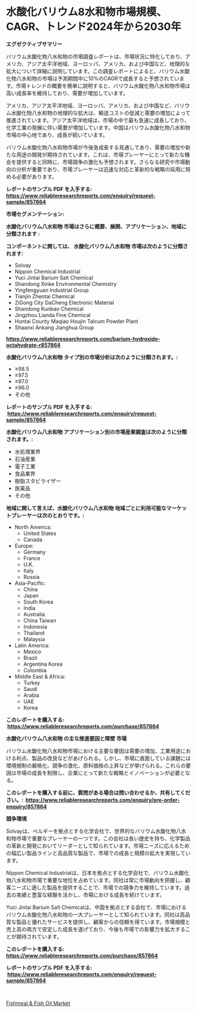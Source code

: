 <p><h1>水酸化バリウム8水和物市場規模、CAGR、トレンド2024年から2030年</h1></p><p><strong>エグゼクティブサマリー</strong></p>
<p><p>バリウム水酸化物八水和物の市場調査レポートは、市場状況に特化しており、アメリカ、アジア太平洋地域、ヨーロッパ、アメリカ、および中国など、地理的な拡大について詳細に説明しています。この調査レポートによると、バリウム水酸化物八水和物の市場は予測期間中に10%のCAGRで成長すると予想されています。市場トレンドの概要を簡単に説明すると、バリウム水酸化物八水和物市場は高い成長率を維持しており、需要が増加しています。 </p><p>アメリカ、アジア太平洋地域、ヨーロッパ、アメリカ、および中国など、バリウム水酸化物八水和物の地理的な拡大は、輸送コストの低減と需要の増加によって推進されています。アジア太平洋地域は、市場の中で最も急速に成長しており、化学工業の発展に伴い需要が増加しています。中国はバリウム水酸化物八水和物市場の中心地であり、成長が続いています。</p><p>バリウム水酸化物八水和物市場が今後急成長する見通しであり、需要の増加や新たな用途の開発が期待されています。これは、市場プレーヤーにとって新たな機会を提供すると同時に、市場競争の激化も予想されます。さらなる研究や市場動向の分析が重要であり、市場プレーヤーは迅速な対応と革新的な戦略の採用に努める必要があります。</p></p>
<p><strong>レポートのサンプル PDF を入手する: <a href="https://www.reliableresearchreports.com/enquiry/request-sample/857864">https://www.reliableresearchreports.com/enquiry/request-sample/857864</a></strong></p>
<p><strong>市場セグメンテーション:</strong></p>
<p><strong> 水酸化バリウム八水和物 市場はさらに概要、展開、アプリケーション、地域に分類されます :</strong></p>
<p><strong>コンポーネントに関しては、 水酸化バリウム八水和物 市場は次のように分類されます: &nbsp;</strong></p>
<p><ul><li>Solvay</li><li>Nippon Chemical Industrial</li><li>Yuci Jintai Barium Salt Chemical</li><li>Shandong Xinke Environmental Chemistry</li><li>Yingfengyuan Industrial Group</li><li>Tianjin Zhentai Chemical</li><li>ZiGong City DaCheng Electronic Material</li><li>Shandong Kunbao Chemical</li><li>Jingzhou Lianda Fine Chemical</li><li>Huntai County Maqiao Houjin Talcum Powder Plant</li><li>Shaanxi Ankang Jianghua Group</li></ul></p>
<p><strong><a href="https://www.reliableresearchreports.com/barium-hydroxide-octahydrate-r857864">https://www.reliableresearchreports.com/barium-hydroxide-octahydrate-r857864</a></strong></p>
<p><strong> 水酸化バリウム八水和物 タイプ別の市場分析は次のように分類されます。:</strong></p>
<p><ul><li>≥98.5</li><li>≥97.5</li><li>≥97.0</li><li>≥96.0</li><li>その他</li></ul></p>
<p><strong>レポートのサンプル PDF を入手する: &nbsp;<a href="https://www.reliableresearchreports.com/enquiry/request-sample/857864">https://www.reliableresearchreports.com/enquiry/request-sample/857864</a></strong></p>
<p><strong> 水酸化バリウム八水和物 アプリケーション別の市場産業調査は次のように分類されます。:</strong></p>
<p><ul><li>水処理業界</li><li>石油産業</li><li>電子工業</li><li>食品業界</li><li>樹脂スタビライザー</li><li>医薬品</li><li>その他</li></ul></p>
<p><strong>地域に関して言えば、水酸化バリウム八水和物 地域ごとに利用可能なマーケットプレーヤーは次のとおりです。:</strong></p>
<p><ul>
    <li>
        North America:
        <ul>
            <li>United States</li>
            <li>Canada</li>
        </ul>
    </li>
    <li>
        Europe:
        <ul>
            <li>Germany</li>
            <li>France</li>
            <li>U.K.</li>
            <li>Italy</li>
            <li>Russia</li>
        </ul>
    </li>
    <li>
        Asia-Pacific:
        <ul>
            <li>China</li>
            <li>Japan</li>
            <li>South Korea</li>
            <li>India</li>
            <li>Australia</li>
            <li>China Taiwan</li>
            <li>Indonesia</li>
            <li>Thailand</li>
            <li>Malaysia</li>
        </ul>
    </li>
    <li>
        Latin America:
        <ul>
            <li>Mexico</li>
            <li>Brazil</li>
            <li>Argentina Korea</li>
            <li>Colombia</li>
        </ul>
    </li>
    <li>
        Middle East & Africa:
        <ul>
            <li>Turkey</li>
            <li>Saudi</li>
            <li>Arabia</li>
            <li>UAE</li>
            <li>Korea</li>
        </ul>
    </li>
    </ul></p>
<p><strong>このレポートを購入する: &nbsp;<a href="https://www.reliableresearchreports.com/purchase/857864">https://www.reliableresearchreports.com/purchase/857864</a></strong></p>
<p><strong>水酸化バリウム八水和物 の主な推進要因と障壁 市場</strong></p>
<p><p>バリウム水酸化物八水和物市場における主要な要因は需要の増加、工業用途における利点、製品の改良などがあげられる。しかし、市場に直面している課題には環境規制の厳格化、競争の激化、原料価格の上昇などが挙げられる。これらの要因は市場の成長を制限し、企業にとって新たな戦略とイノベーションが必要となる。</p></p>
<p><strong>このレポートを購入する前に、質問がある場合は問い合わせるか、共有してください。:&nbsp; <a href="https://www.reliableresearchreports.com/enquiry/pre-order-enquiry/857864">https://www.reliableresearchreports.com/enquiry/pre-order-enquiry/857864</a></strong></p>
<p><strong>競争環境</strong></p>
<p><p>Solvayは、ベルギーを拠点とする化学会社で、世界的なバリウム水酸化物八水和物市場で重要なプレーヤーの一つです。この会社は長い歴史を持ち、化学製品の革新と開発においてリーダーとして知られています。市場ニーズに応えるための幅広い製品ラインと高品質な製品で、市場での成長と規模の拡大を実現しています。</p><p>Nippon Chemical Industrialは、日本を拠点とする化学会社で、バリウム水酸化物八水和物市場で重要な地位を占めています。同社は常に市場動向を把握し、顧客ニーズに適した製品を提供することで、市場での競争力を維持しています。過去の実績と豊富な経験を活かし、市場における成長を続けています。</p><p>Yuci Jintai Barium Salt Chemicalは、中国を拠点とする会社で、市場におけるバリウム水酸化物八水和物の一大プレーヤーとして知られています。同社は高品質な製品と優れたサービスを提供し、顧客からの信頼を得ています。市場規模と売上高の両方で安定した成長を遂げており、今後も市場での影響力を拡大することが期待されています。</p></p>
<p><strong>このレポートを購入する: &nbsp; <a href="https://www.reliableresearchreports.com/purchase/857864">https://www.reliableresearchreports.com/purchase/857864</a></strong></p>
<p><strong>レポートのサンプル PDF を入手する: &nbsp;<a href="https://www.reliableresearchreports.com/enquiry/request-sample/857864">https://www.reliableresearchreports.com/enquiry/request-sample/857864</a></strong><strong></strong></p>
<p>&nbsp;</p>
<p><p><a href="https://github.com/AKSHATREPORTPRIME/Market-Research-Report-List-4/blob/main/fishmeal-fish-oil-market.md">Fishmeal & Fish Oil Market</a></p></p>